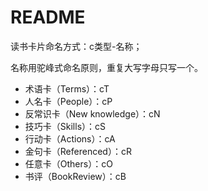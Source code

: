 
# README

读书卡片命名方式：c类型-名称；

名称用驼峰式命名原则，重复大写字母只写一个。

- 术语卡（Terms）：cT
- 人名卡（People）：cP
- 反常识卡（New knowledge）：cN
- 技巧卡（Skills）：cS
- 行动卡（Actions）：cA
- 金句卡（Referenced）：cR
- 任意卡（Others）：cO
- 书评（BookReview）：cB